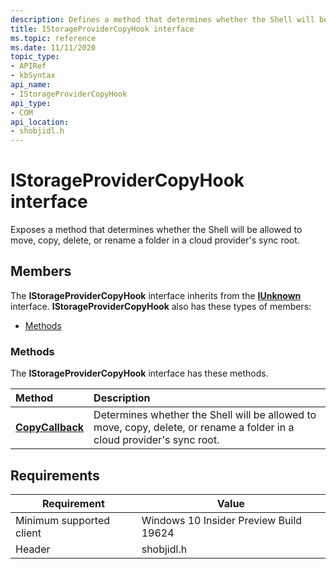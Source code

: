 ```yaml
---
description: Defines a method that determines whether the Shell will be allowed to move, copy, delete, or rename a folder in a cloud provider's sync root. 
title: IStorageProviderCopyHook interface
ms.topic: reference
ms.date: 11/11/2020
topic_type: 
- APIRef
- kbSyntax
api_name: 
- IStorageProviderCopyHook
api_type: 
- COM
api_location: 
- shobjidl.h
---
```


# IStorageProviderCopyHook interface

Exposes a method that determines whether the Shell will be allowed to move, copy, delete, or rename a folder in a cloud provider's sync root.

## Members

The **IStorageProviderCopyHook** interface inherits from the [**IUnknown**](/windows/win32/api/unknwn/nn-unknwn-iunknown) interface. **IStorageProviderCopyHook** also has these types of members:

- [Methods](#methods)

### Methods

The **IStorageProviderCopyHook** interface has these methods.



| Method                                           | Description                                                                                               |
|:-------------------------------------------------|:----------------------------------------------------------------------------------------------------------|
| [**CopyCallback**](nf-shobjidl-istorageprovidercopyhook-copycallback.md)               |  Determines whether the Shell will be allowed to move, copy, delete, or rename a folder in a cloud provider's sync root.                                                           |


## Requirements

| Requirement | Value |
|-------------------------------------|-----------------------------------------------------------------------------------------|
| Minimum supported client | Windows 10 Insider Preview Build 19624                                                |
| Header<br/>                   | shobjidl.h   |
